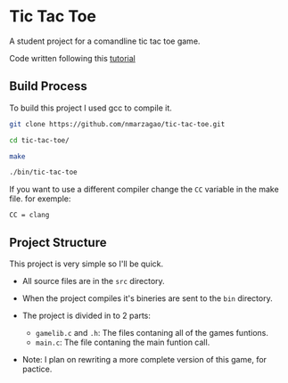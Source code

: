 # Tic Tac Toe

A student project for a comandline tic tac toe game.

Code written following this [tutorial](https://www.google.com/url?sa=t&rct=j&q=&esrc=s&source=web&cd=&cad=rja&uact=8&ved=2ahUKEwig9Z-jx6z_AhWcRLgEHRKkAk0QtwJ6BAgIEAI&url=https%3A%2F%2Fwww.youtube.com%2Fwatch%3Fv%3D_889aB2D1KI&usg=AOvVaw0r7z4nO-Ysp6_RKiLfamhX)

## Build Process
To build this project I used gcc to compile it.
```bash
git clone https://github.com/nmarzagao/tic-tac-toe.git

cd tic-tac-toe/

make 

./bin/tic-tac-toe
```

If you want to use a different compiler change the ```CC``` variable in the make file.
for exemple:
```make
CC = clang
```

## Project Structure
This project is very simple so I'll be quick.
- All source files are in the ```src``` directory.
- When the project compiles it's bineries are sent to the ```bin``` directory.
- The project is divided in to 2 parts:
    - ```gamelib.c``` and ```.h```: The files contaning all of the games funtions.
    - ```main.c```: The file contaning the main funtion call.

- Note: I plan on rewriting a more complete version of this game, for pactice.